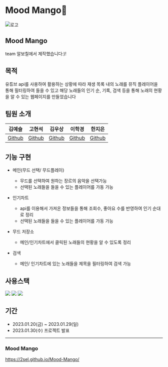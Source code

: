 # Mood Mango🥭

![로고](https://github.com/2sel/Mood-Mango/blob/main/public/logo.png)  

## Mood Mango
team 알보칠에서 제작했습니다:)!
## 목적
유튜브 api를 사용하여 활용하는 상황에 따라 재생 목록 내의 노래를 뮤직 플레이어을 통해 필터링하여 들을 수 있고 해당 노래들의 인기 순, 기록, 검색 등을 통해 노래의 현황을 알 수 있는 웹페이지를 만들었습니다
## 팀원 소개
|김예슬|고현석|김우상|이학경|한지은
|------|------|------|------|------|
|[Github](https://github.com/2sel)|[Github](https://github.com/sukpo61)|[Github](https://github.com/freesian12)|[Github](https://github.com/suwoncityBoy)|[Github](https://github.com/yjyyls)|
## 기능 구현

* 메인(무드 선택/ 무드플레이)
    - 무드를 선택하여 원하는 장르의 음악을 선택가능
    - 선택된 노래들을 들을 수 있는 플레이어를 가동 가능

* 인기차트
    - api를 이용해서 가져온 정보들을 통해 조회수, 좋아요 수를 반영하여 인기 순대로 정리
    - 선택된 노래들을 들을 수 있는 플레이어를 가동 가능
    
* 무드 저장소
    - 메인/인기차트에서 클릭된 노래들의 현황을 알 수 있도록 정리

* 검색
    - 메인/ 인기차트에 있는 노래들을 제목을 필터링하여 검색 가능
    
## 사용스택
<div align="left">
	<img src="https://img.shields.io/badge/HTML5-E34F26?style=flat&logo=HTML5&logoColor=white" />
	<img src="https://img.shields.io/badge/CSS3-1572B6?style=flat&logo=CSS3&logoColor=white" />
  <img src="https://img.shields.io/badge/Javascript-F7DF1E?style=flat&logo=Javascript&logoColor=black" />
</div>

## 기간
* 2023.01.20(금) ~ 2023.01.29(일)
* 2023.01.30(수) 프로젝트 발표

---

### Mood Mango
https://2sel.github.io/Mood-Mango/
